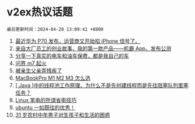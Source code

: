 # v2ex热议话题

`最后更新时间：2024-04-28 13:09:41 +0800`

1. [最近华为 P70 发布，运营商又开始掐 iPhone 信号了。](https://www.v2ex.com/t/1036266)
1. [来自大厂员工的创业故事，我的第一款产品——机霸 App，发布公测](https://www.v2ex.com/t/1036242)
1. [分享一下真实的电车和油车保费，都是我自己的车](https://www.v2ex.com/t/1036140)
1. [问界 m7 起火](https://www.v2ex.com/t/1036296)
1. [被亲生父亲弄残疾了](https://www.v2ex.com/t/1036219)
1. [MacBookPro M1 M2 M3 怎么选](https://www.v2ex.com/t/1036247)
1. [[ Java ]中的线程池工作原理，为什么不是先创建线程而是先往阻塞队列里塞任务？](https://www.v2ex.com/t/1036271)
1. [Linux 笔电的所谓省电技巧](https://www.v2ex.com/t/1036149)
1. [ubuntu 一如既往的优秀！](https://www.v2ex.com/t/1036186)
1. [31 岁农村中年男子对生孩子和生活的困惑](https://www.v2ex.com/t/1036314)

